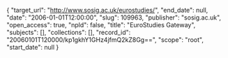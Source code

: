 {
  "target_url": "http://www.sosig.ac.uk/eurostudies/", 
  "end_date": null, 
  "date": "2006-01-01T12:00:00", 
  "slug": 109963, 
  "publisher": "sosig.ac.uk", 
  "open_access": true, 
  "npld": false, 
  "title": "EuroStudies Gateway", 
  "subjects": [], 
  "collections": [], 
  "record_id": "20060101T120000/kp1gkhY1GHz4jfmQ2kZ8Gg==", 
  "scope": "root", 
  "start_date": null
}

